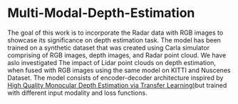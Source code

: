 # Multi-Modal-Depth-Estimation
The goal of this work is to incorporate the Radar data with RGB images to showcase its significance on depth estimation task.
The model has been trained on a synthetic dataset that was created using Carla simulator comprising of RGB images, depth images, and Radar point cloud.
We have aslo investigated The impact of Lidar point clouds on depth estimation, when
fused with RGB images using the same model on KITTI and Nuscenes Dataset.
The model consists of encoder-decoder architecture inspired by [High Quality Monocular Depth Estimation via Transfer Learning)](https://arxiv.org/abs/1812.11941)but trained with different input modality and loss functions.
